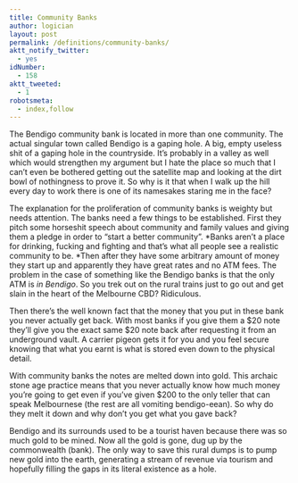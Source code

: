 ```yaml
---
title: Community Banks
author: logician
layout: post
permalink: /definitions/community-banks/
aktt_notify_twitter:
  - yes
idNumber:
  - 158
aktt_tweeted:
  - 1
robotsmeta:
  - index,follow
---
```

The Bendigo community bank is located in more than one community. The actual singular town called Bendigo is a gaping hole. A big, empty useless shit of a gaping hole in the countryside. It&#8217;s probably in a valley as well which would strengthen my argument but I hate the place so much that I can&#8217;t even be bothered getting out the satellite map and looking at the dirt bowl of nothingness to prove it. So why is it that when I walk up the hill every day to work there is one of its namesakes staring me in the face?

The explanation for the proliferation of community banks is weighty but needs attention. The banks need a few things to be established. First they pitch some horseshit speech about community and family values and giving them a pledge in order to &#8220;start a better community&#8221;. *Banks aren&#8217;t a place for drinking, fucking and fighting and that&#8217;s what all people see a realistic community to be. *Then after they have some arbitrary amount of money they start up and apparently they have great rates and no ATM fees. The problem in the case of something like the Bendigo banks is that the only ATM is *in Bendigo*. So you trek out on the rural trains just to go out and get slain in the heart of the Melbourne CBD? Ridiculous.<!--more-->

Then there&#8217;s the well known fact that the money that you put in these bank you never actually get back. With most banks if you give them a $20 note they&#8217;ll give you the exact same $20 note back after requesting it from an underground vault. A carrier pigeon gets it for you and you feel secure knowing that what you earnt is what is stored even down to the physical detail.

With community banks the notes are melted down into gold. This archaic stone age practice means that you never actually know how much money you&#8217;re going to get even if you&#8217;ve given $200 to the only teller that can speak Melbournese (the rest are all vomiting bendigo-eean). So why do they melt it down and why don&#8217;t you get what you gave back?

Bendigo and its surrounds used to be a tourist haven because there was so much gold to be mined. Now all the gold is gone, dug up by the commonwealth (bank). The only way to save this rural dumps is to pump new gold into the earth, generating a stream of revenue via tourism and hopefully filling the gaps in its literal existence as a hole.